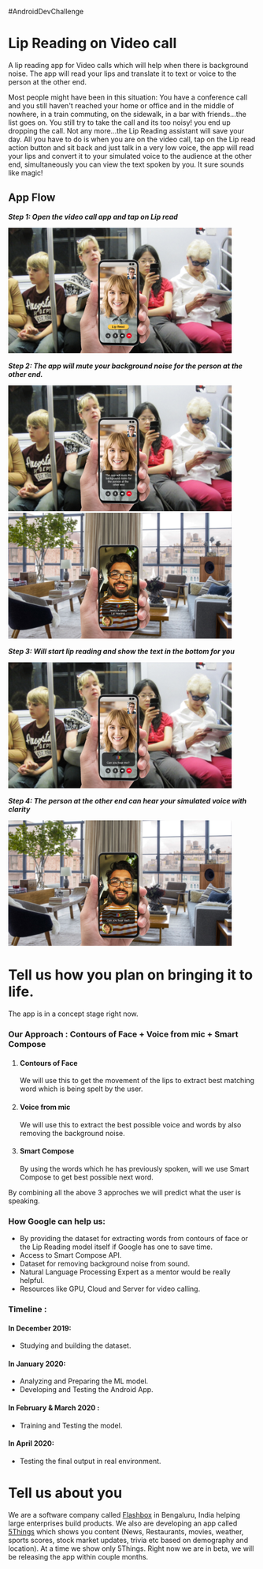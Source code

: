 #AndroidDevChallenge

# Lip Reading on Video call

A lip reading app for Video calls which will help when there is background noise. The app will read your lips and translate it to text or voice to the person at the other end. 

Most people might have been in this situation: You have a conference call and you still haven't reached your home or office and in the middle of nowhere, in a train commuting, on the sidewalk, in a bar with friends...the list goes on. You still try to take the call and its too noisy! you end up dropping the call. Not any more...the Lip Reading assistant will save your day. All you have to do is when you are on the video call, tap on the Lip read action button and sit back and just talk in a very low voice, the app will read your lips and convert it to your simulated voice to the audience at the other end, simultaneously you can view the text spoken by you. It sure sounds like magic!

## App Flow

***Step 1: Open the video call app and tap on Lip read***

<img src="Story1.jpg" width="90%">

***Step 2: The app will mute your background noise for the person at the other end.***

<img src="Story2.jpg" width="90%">

<img src="Story3.jpg" width="90%">

***Step 3: Will start lip reading and show the text in the bottom for you***

<img src="Story4.jpg" width="90%">

***Step 4: The person at the other end can hear your simulated voice with clarity***

<img src="Story5.jpg" width="90%">


# Tell us how you plan on bringing it to life.

The app is in a concept stage right now. 

### Our Approach : Contours of Face + Voice from mic + Smart Compose

1. #### Contours of Face 
    We will use this to get the movement of the lips to extract best matching word which is being spelt by the user.

2. #### Voice from mic
    We will use this to extract the best possible voice and words by also removing the background noise.

3. #### Smart Compose
    By using the words which he has previously spoken, will we use Smart Compose to get best possible next word.
    
 By combining all the above 3 approches we will predict what the user is speaking.
 
 ### How Google can help us:
 
 * By providing the dataset for extracting words from contours of face or the Lip Reading model itself if Google has one to save time.
 * Access to Smart Compose API.
 * Dataset for removing background noise from sound.
 * Natural Language Processing Expert as a mentor would be really helpful.
 * Resources like GPU, Cloud and Server for video calling.
 
 ### Timeline :

#### In December 2019:
* Studying and building the dataset.

#### In January 2020:
* Analyzing and Preparing the ML model.
* Developing and Testing the Android App.

#### In February & March 2020 :
* Training and Testing the model.

#### In April 2020:
* Testing the final output in real environment.


# Tell us about you

We are a software company called [Flashbox](http://flashbox.in/)  in Bengaluru, India helping large enterprises build products. We also are developing an app called [5Things](https://play.google.com/store/apps/details?id=com.flashbox.a5things) which shows you content (News, Restaurants, movies, weather, sports scores, stock market updates, trivia etc based on demography and location). At a time we show only 5Things. Right now we are in beta, we will be releasing the app within couple months.
